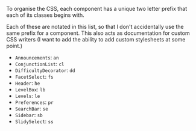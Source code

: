 To organise the CSS, each component has a unique two letter prefix that each
of its classes begins with.

Each of these are notated in this list, so that I don't accidentally use the
same prefix for a component. This also acts as documentation for custom CSS
writers (I want to add the ability to add custom stylesheets at some point.)

 - `Announcements`: `an`
 - `ConjunctionList`: `cl`
 - `DifficultyDecorator`: `dd`
 - `FacetSelect`: `fs`
 - `Header`: `he`
 - `LevelBox`: `lb`
 - `Levels`: `le`
 - `Preferences`: `pr`
 - `SearchBar`: `se`
 - `Sidebar`: `sb`
 - `SlidySelect`: `ss`

